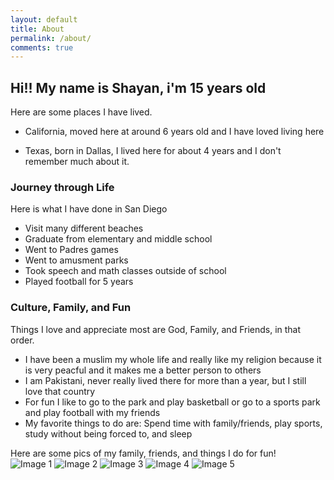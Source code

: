 ```yaml
---
layout: default
title: About
permalink: /about/
comments: true
---
```


## Hi!! My name is Shayan, i'm 15 years old


Here are some places I have lived.

- California, moved here at around 6 years old and I have loved living here

- Texas, born in Dallas, I lived here for about 4 years and I don't remember much about it.


<!-- This grid_container class is used by CSS styling and the id is used by JavaScript connection -->
<div class="grid-container" id="grid_container">
    <!-- content will be added here by JavaScript -->
</div>

<script>
    // 1. Make a connection to the HTML container defined in the HTML div
    var container = document.getElementById("grid_container"); // This container connects to the HTML div

    // 2. Define a JavaScript object for our http source and our data rows for the Living in the World grid
    var http_source = "https://upload.wikimedia.org/wikipedia/commons/";
    var living_in_the_world = [
        {"flag": "0/01/Flag_of_California.svg", "greeting": "I love SoCal!", "description": "California on top!!"},
    ];

    // 3a. Consider how to update style count for size of container
    // The grid-template-columns has been defined as dynamic with auto-fill and minmax

    // 3b. Build grid items inside of our container for each row of data
    for (const location of living_in_the_world) {
        // Create a "div" with "class grid-item" for each row
        var gridItem = document.createElement("div");
        gridItem.className = "grid-item";  // This class name connects the gridItem to the CSS style elements
        // Add "img" HTML tag for the flag
        var img = document.createElement("img");
        img.src = http_source + location.flag; // concatenate the source and flag
        img.alt = location.flag + " Flag"; // add alt text for accessibility

        // Add "p" HTML tag for the description
        var description = document.createElement("p");
        description.textContent = location.description; // extract the description

        // Add "p" HTML tag for the greeting
        var greeting = document.createElement("p");
        greeting.textContent = location.greeting;  // extract the greeting

        // Append img and p HTML tags to the grid item DIV
        gridItem.appendChild(img);
        gridItem.appendChild(description);
        gridItem.appendChild(greeting);

        // Append the grid item DIV to the container DIV
        container.appendChild(gridItem);
    }
</script>

### Journey through Life

Here is what I have done in San Diego

-  Visit many different beaches
-  Graduate from elementary and middle school
-  Went to Padres games
-  Went to amusment parks
-  Took speech and math classes outside of school
-  Played football for 5 years

### Culture, Family, and Fun

Things I love and appreciate most are God, Family, and Friends, in that order.

- I have been a muslim my whole life and really like my religion because it is very peacful and it makes me a better person to others
- I am Pakistani, never really lived there for more than a year, but I still love that country
- For fun I like to go to the park and play basketball or go to a sports park and play football with my friends
- My favorite things to do are: Spend time with family/friends, play sports, study without being forced to, and sleep

<comment>
Here are some pics of my family, friends, and things I do for fun!
</comment>
<div class="image-gallery">
  <img src="{{site.baseurl}}/images/about/fam.png" alt="Image 1">
  <img src="{{site.baseurl}}/images/about/meccafam.png" alt="Image 2">
  <img src="{{site.baseurl}}/images/about/fg.png" alt="Image 3">
  <img src="{{site.baseurl}}/images/about/meandbilly.png" alt="Image 4">
  <img src="{{site.baseurl}}/images/about/coolview.png" alt="Image 5">
  
</div>
